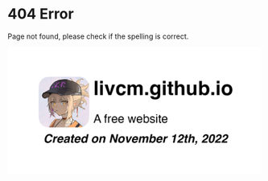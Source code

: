 # 404 Error

Page not found, please check if the spelling is correct.

![social-preview](assets/imgs/social-preview.png)